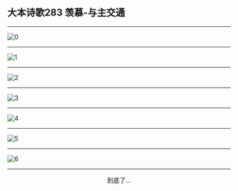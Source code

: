 
## 大本诗歌283 羡慕-与主交通
        
<div id="aplayer0"></div>

---

<img alt="0" data-original="/data/d0282/0.png">

---

<img alt="1" data-original="/data/d0282/1.png">

---

<img alt="2" data-original="/data/d0282/2.png">

---

<img alt="3" data-original="/data/d0282/3.png">

---

<img alt="4" data-original="/data/d0282/4.png">

---

<img alt="5" data-original="/data/d0282/5.png">

---

<img alt="6" data-original="/data/d0282/6.png">

---

<p style="text-align: center">到底了...</p>

<script src="/js/dist-view.js"></script>

<script>
MAIN.id = 'd0282';
        
const ap0 = new APlayer({
    container: document.getElementById('aplayer0'),
    volume: 1,
    loop: 'none',
    preload: 'none',
    audio: [{
        name: '大本诗歌283.mp3',
        artist: '大本诗歌',
        url: 'https://res.wx.qq.com/voice/getvoice?mediaid=MzI0NTk3MDM5M18yMjQ3NDkxMDM2',
        cover: '/favicon'
    }]
});
</script>

